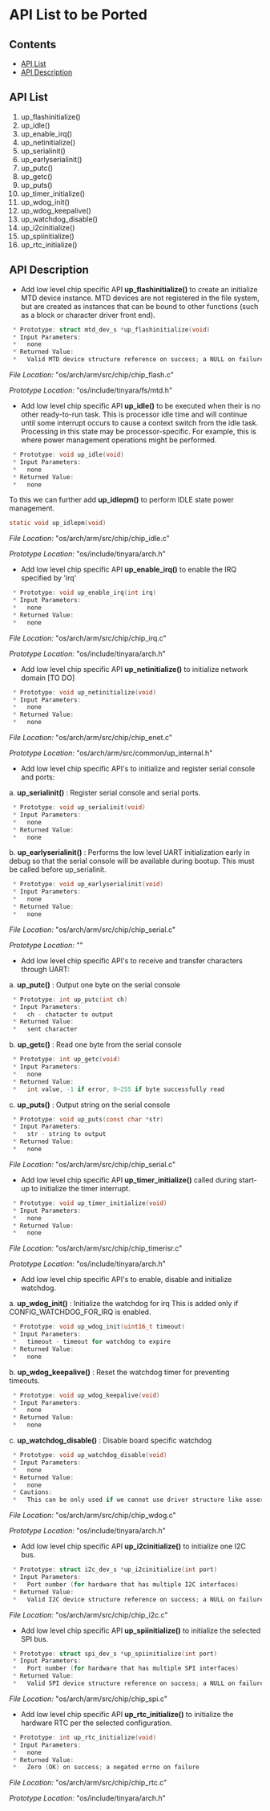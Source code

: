 # API List to be Ported

## Contents
- [API List](#api-list)
- [API Description](#api-description)

## API List
1. up_flashinitialize()
2. up_idle()
3. up_enable_irq()
4. up_netinitialize()
5. up_serialinit()
6. up_earlyserialinit()
7. up_putc()
8. up_getc()
9. up_puts()
10. up_timer_initialize()
11. up_wdog_init()
12. up_wdog_keepalive()
13. up_watchdog_disable()
14. up_i2cinitialize()
15. up_spiinitialize()
16. up_rtc_initialize()

## API Description

- Add low level chip specific API **up_flashinitialize()** to create an initialize MTD device instance. MTD devices are not registered in the file system, but are created as instances that can be bound to other functions (such as a block or character driver front end).
```c
 * Prototype: struct mtd_dev_s *up_flashinitialize(void)
 * Input Parameters:
 *   none
 * Returned Value:
 *   Valid MTD device structure reference on success; a NULL on failure
```
*File Location:*	"os/arch/arm/src/chip/chip_flash.c"

*Prototype Location:*	"os/include/tinyara/fs/mtd.h"

- Add low level chip specific API **up_idle()** to be executed when their is no other ready-to-run task. This is processor idle time and will continue until some interrupt occurs to cause a context switch from the idle task. Processing in this state may be processor-specific.
For example, this is where power management operations might be performed.
```c
 * Prototype: void up_idle(void)
 * Input Parameters:
 *   none
 * Returned Value:
 *   none
```
To this we can further add **up_idlepm()** to perform IDLE state power management.
```c
static void up_idlepm(void)
```
*File Location:*	"os/arch/arm/src/chip/chip_idle.c"

*Prototype Location:*	"os/include/tinyara/arch.h"

- Add low level chip specific API **up_enable_irq()** to enable the IRQ specified by 'irq'
```c
 * Prototype: void up_enable_irq(int irq)
 * Input Parameters:
 *   none
 * Returned Value:
 *   none
```
*File Location:*	"os/arch/arm/src/chip/chip_irq.c"

*Prototype Location:*	"os/include/tinyara/arch.h"

- Add low level chip specific API **up_netinitialize()** to initialize network domain
[TO DO]
```c
 * Prototype: void up_netinitialize(void)
 * Input Parameters:
 *   none
 * Returned Value:
 *   none
```
*File Location:*	"os/arch/arm/src/chip/chip_enet.c"

*Prototype Location:*	"os/arch/arm/src/common/up_internal.h"

- Add low level chip specific API's to initialize and register serial console and ports:

a. **up_serialinit()** : Register serial console and serial ports.
```c
 * Prototype: void up_serialinit(void)
 * Input Parameters:
 *   none
 * Returned Value:
 *   none
```
b. **up_earlyserialinit()** : Performs the low level UART initialization early in debug so that
the serial console will be available during bootup.  This must be called before up_serialinit.
```c
 * Prototype: void up_earlyserialinit(void)
 * Input Parameters:
 *   none
 * Returned Value:
 *   none
```
*File Location:*	"os/arch/arm/src/chip/chip_serial.c"

*Prototype Location:*	""

- Add low level chip specific API's to receive and transfer characters through UART:

a. **up_putc()** : Output one byte on the serial console
```c
 * Prototype: int up_putc(int ch)
 * Input Parameters:
 *   ch - chatacter to output
 * Returned Value:
 *   sent character
```
b. **up_getc()** : Read one byte from the serial console
```c
 * Prototype: int up_getc(void)
 * Input Parameters:
 *   none
 * Returned Value:
 *   int value, -1 if error, 0~255 if byte successfully read
```
c. **up_puts()** : Output string on the serial console
```c
 * Prototype: void up_puts(const char *str)
 * Input Parameters:
 *   str - string to output
 * Returned Value:
 *   none
```
*File Location:*	"os/arch/arm/src/chip/chip_serial.c"

- Add low level chip specific API **up_timer_initialize()** called during start-up to initialize the timer interrupt.
```c
 * Prototype: void up_timer_initialize(void)
 * Input Parameters:
 *   none
 * Returned Value:
 *   none
```
*File Location:*	"os/arch/arm/src/chip/chip_timerisr.c"

*Prototype Location:*	"os/include/tinyara/arch.h"

- Add low level chip specific API's to enable, disable and initialize watchdog.

a. **up_wdog_init()** : Initialize the watchdog for irq
This is added only if CONFIG_WATCHDOG_FOR_IRQ is enabled.
```c
 * Prototype: void up_wdog_init(uint16_t timeout)
 * Input Parameters:
 *   timeout - timeout for watchdog to expire
 * Returned Value:
 *   none
```
b. **up_wdog_keepalive()** : Reset the watchdog timer for preventing timeouts.
```c
 * Prototype: void up_wdog_keepalive(void)
 * Input Parameters:
 *   none
 * Returned Value:
 *   none
```
c. **up_watchdog_disable()** : Disable board specific watchdog
```c
 * Prototype: void up_watchdog_disable(void)
 * Input Parameters:
 *   none
 * Returned Value:
 *   none
 * Cautions:
 *   This can be only used if we cannot use driver structure like assert.
```
*File Location:*	"os/arch/arm/src/chip/chip_wdog.c"

*Prototype Location:*	"os/include/tinyara/arch.h"

- Add low level chip specific API **up_i2cinitialize()** to initialize one I2C bus. 
```c
 * Prototype: struct i2c_dev_s *up_i2cinitialize(int port)
 * Input Parameters:
 *   Port number (for hardware that has multiple I2C interfaces)
 * Returned Value:
 *   Valid I2C device structure reference on success; a NULL on failure
```
*File Location:*	"os/arch/arm/src/chip/chip_i2c.c"

- Add low level chip specific API **up_spiinitialize()** to initialize the selected SPI bus.
```c
 * Prototype: struct spi_dev_s *up_spiinitialize(int port)
 * Input Parameters:
 *   Port number (for hardware that has multiple SPI interfaces)
 * Returned Value:
 *   Valid SPI device structure reference on success; a NULL on failure
```
*File Location:*	"os/arch/arm/src/chip/chip_spi.c"

- Add low level chip specific API **up_rtc_initialize()** to initialize the hardware RTC per the selected configuration.
```c
 * Prototype: int up_rtc_initialize(void)
 * Input Parameters:
 *   none
 * Returned Value:
 *   Zero (OK) on success; a negated errno on failure
```
*File Location:*	"os/arch/arm/src/chip/chip_rtc.c"

*Prototype Location:*	"os/include/tinyara/arch.h"
